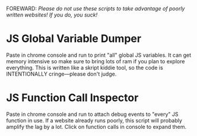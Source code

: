 FOREWARD: *Please do not use these scripts to take advantage of poorly written websites!  If you do, you suck!*

# JS Global Variable Dumper
Paste in chrome console and run to print "all" global JS variables. It can get memory intensive so make sure to bring lots of ram if you plan to explore everything. This is written like a skript kiddie tool, so the code is INTENTIONALLY cringe—please don't judge.

# JS Function Call Inspector
Paste in chrome console and run to attach debug events to "every" JS function in use. If a website already runs poorly, this script will probably amplify the lag by a lot. Click on function calls in console to expand them.
